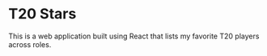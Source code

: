 # T20 Stars
This is a web application built using React that lists my favorite T20 players across roles. 
